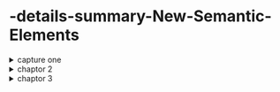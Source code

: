 # -details-summary-New-Semantic-Elements
<!DOCTYPE html>
<html lang="en">
<head>
    <meta charset="UTF-8">
    <meta http-equiv="X-UA-Compatible" content="IE=edge">
    <meta name="viewport" content="width=device-width, initial-scale=1.0">
    <title>Document</title>
</head>
<body>
    <details>
        <summary>capture one
        </summary>
        <p>list 1</p>
            <p>list 2</p>
            <p>list 3</p>
    </details>
    <details>
           <summary>chaptor 2 </summary>
        <a href="https://www.google.com/"> gooogle</a>
    </details>
    <details>
        <summary>chaptor 3</summary>
        <ul>
                <li>paragraph</li>
                <li>sub paragraph</li>
            </ul>
    </details>
</body>
</html>
